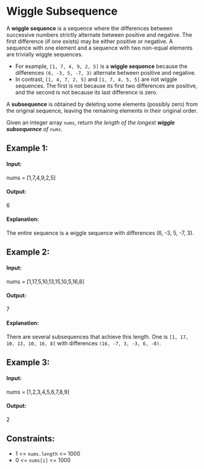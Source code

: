 # Wiggle Subsequence

A **wiggle sequence** is a sequence where the differences between successive numbers strictly alternate between positive and negative. The first difference (if one exists) may be either positive or negative. A sequence with one element and a sequence with two non-equal elements are trivially wiggle sequences.

- For example, `[1, 7, 4, 9, 2, 5]` is a **wiggle sequence** because the differences `(6, -3, 5, -7, 3)` alternate between positive and negative.
- In contrast, `[1, 4, 7, 2, 5]` and `[1, 7, 4, 5, 5]` are not wiggle sequences. The first is not because its first two differences are positive, and the second is not because its last difference is zero.

A **subsequence** is obtained by deleting some elements (possibly zero) from the original sequence, leaving the remaining elements in their original order.

Given an integer array `nums`, return *the length of the longest **wiggle subsequence** of `nums`*.

 

## Example 1:

#### Input: 

nums = [1,7,4,9,2,5]

#### Output: 

6

#### Explanation: 

The entire sequence is a wiggle sequence with differences (6, -3, 5, -7, 3).



## Example 2:

#### Input: 

nums = [1,17,5,10,13,15,10,5,16,8]

#### Output: 

7

#### Explanation: 
There are several subsequences that achieve this length.
One is `[1, 17, 10, 13, 10, 16, 8]` with differences `(16, -7, 3, -3, 6, -8)`.



## Example 3:

#### Input: 

nums = [1,2,3,4,5,6,7,8,9]

#### Output: 

2
 


## Constraints:
- 1 <= `nums.length` <= 1000
- 0 <= `nums[i]` <= 1000

